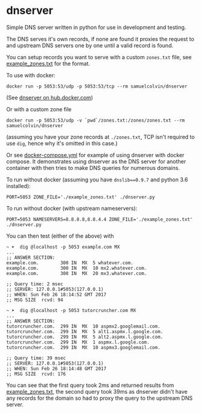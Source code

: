 # dnserver

Simple DNS server written in python for use in development and testing.

The DNS serves it's own records, if none are found it proxies the request to and upstream DNS servers one by one until a valid record is found.

You can setup records you want to serve with a custom `zones.txt` file, 
see [example_zones.txt](example_zones.txt) for the format.

To use with docker:

    docker run -p 5053:53/udp -p 5053:53/tcp --rm samuelcolvin/dnserver

(See [dnserver on hub.docker.com](https://hub.docker.com/r/samuelcolvin/dnserver/))

Or with a custom zone file

    docker run -p 5053:53/udp -v `pwd`/zones.txt:/zones/zones.txt --rm samuelcolvin/dnserver

(assuming you have your zone records at `./zones.txt`, 
TCP isn't required to use `dig`, hence why it's omitted in this case.)

Or see [docker-compose.yml](docker-compose.yml) for example of using dnserver with docker compose. 
It demonstrates using dnserver as the DNS server for another container with then tries to make DNS queries
for numerous domains.

To run without docker (assuming you have `dnslib==0.9.7` and python 3.6 installed):

    PORT=5053 ZONE_FILE='./example_zones.txt' ./dnserver.py

To run without docker (with upstream nameservers):

    PORT=5053 NAMESERVERS=8.8.8.8,8.8.4.4 ZONE_FILE='./example_zones.txt' ./dnserver.py

You can then test (either of the above) with

```shell
~ ➤  dig @localhost -p 5053 example.com MX
...
;; ANSWER SECTION:
example.com.		300	IN	MX	5 whatever.com.
example.com.		300	IN	MX	10 mx2.whatever.com.
example.com.		300	IN	MX	20 mx3.whatever.com.

;; Query time: 2 msec
;; SERVER: 127.0.0.1#5053(127.0.0.1)
;; WHEN: Sun Feb 26 18:14:52 GMT 2017
;; MSG SIZE  rcvd: 94

~ ➤  dig @localhost -p 5053 tutorcruncher.com MX
...
;; ANSWER SECTION:
tutorcruncher.com.	299	IN	MX	10 aspmx2.googlemail.com.
tutorcruncher.com.	299	IN	MX	5 alt1.aspmx.l.google.com.
tutorcruncher.com.	299	IN	MX	5 alt2.aspmx.l.google.com.
tutorcruncher.com.	299	IN	MX	1 aspmx.l.google.com.
tutorcruncher.com.	299	IN	MX	10 aspmx3.googlemail.com.

;; Query time: 39 msec
;; SERVER: 127.0.0.1#5053(127.0.0.1)
;; WHEN: Sun Feb 26 18:14:48 GMT 2017
;; MSG SIZE  rcvd: 176
```

You can see that the first query took 2ms and returned results from [example_zones.txt](example_zones.txt),
the second query took 39ms as dnserver didn't have any records for the domain so had to proxy the query to
the upstream DNS server.
